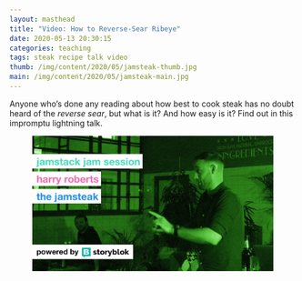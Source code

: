 ```yaml
---
layout: masthead
title: "Video: How to Reverse-Sear Ribeye"
date: 2020-05-13 20:30:15
categories: teaching
tags: steak recipe talk video
thumb: /img/content/2020/05/jamsteak-thumb.jpg
main: /img/content/2020/05/jamsteak-main.jpg
---
```


Anyone who’s done any reading about how best to cook steak has no doubt heard of
the _reverse sear_, but what is it? And how easy is it? Find out in this
impromptu lightning talk.

<!--more-->

<figure>
  <img src="/img/content/2020/05/jamsteak-main.jpg" alt="">
  <figcaption></figcaption>
</figure>
